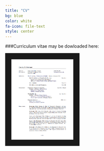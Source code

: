 ```yaml
---
title: "CV"
bg: blue
color: white
fa-icon: file-text
style: center
---
```


###Curriculum vitae may be dowloaded here:

<div style="center">
     <a href="http://timbeissinger.github.io/docs/tbeissingerCV_publish.pdf" target="_blank">
    <img src="img/cv_img.png" alt="CV" title="Picture" width="200" border="20"/>
    </a>
</div>

<!---
[CV.pdf](http://timbeissinger.github.io/docs/tbeissingerCV_Feb_2015.pdf)
--->




<script>
  (function(i,s,o,g,r,a,m){i['GoogleAnalyticsObject']=r;i[r]=i[r]||function(){
  (i[r].q=i[r].q||[]).push(arguments)},i[r].l=1*new Date();a=s.createElement(o),
  m=s.getElementsByTagName(o)[0];a.async=1;a.src=g;m.parentNode.insertBefore(a,m)
  })(window,document,'script','//www.google-analytics.com/analytics.js','ga');

  ga('create', 'UA-39814858-2', 'auto');
  ga('send', 'pageview');

</script>

